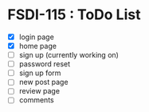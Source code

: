 # FSDI-115 : ToDo List

- [x] login page
- [X] home page
- [ ] sign up (currently working on)
- [ ] password reset
- [ ] sign up form
- [ ] new post page
- [ ] review page
- [ ] comments
